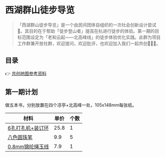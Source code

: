 # 西湖群山徒步导览

> 「西湖群山徒步导览」是一个由民间团体自组织的一次社会创新设计尝试👀。其目的在于帮助「徒步登山者」提高在杭进行徒步的体验。第一期的目标范围设定为「老和云起——北高峰线」的徒步体验优化实践。此群为项目工作群兼开放社群，欢迎提问，欢迎批评，也欢迎加入我们一起共创👏👏👏。



## 目录

👉 [共创地图参考资料](Reference.md)



## 第一期计划

做五本书，分别放置在四个凉亭+北高峰一处，105x148mm每张纸。

| 材料                                                         | 单价 | 个数 |
| ------------------------------------------------------------ | ---- | ---- |
| [6孔打孔机+装订环](https://item.taobao.com/item.htm?spm=a1z09.2.0.0.564e2e8dCbAP1S&id=772416609178&_u=62d3uchq817b) | 25.8 | 1    |
| [八色圆珠笔](https://detail.tmall.com/item.htm?abbucket=19&id=749541802683&ns=1&spm=a21n57.1.item.7.7f28523c2qyRrL&skuId=5340439923313) | 9.9  | 5    |
| [0.8mm锦纶绳玉线](https://detail.tmall.com/item.htm?abbucket=19&id=736286733607&ns=1&spm=a21n57.1.item.50.7f28523c2qyRrL) | 7.9  | 1    |

